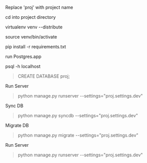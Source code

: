 Replace 'proj' with project name

cd into project directory

virtualenv venv --distribute

source venv/bin/activate

pip install -r requirements.txt

run Postgres.app

psql -h localhost
> CREATE DATABASE proj;

Run Server
> python manage.py runserver --settings="proj.settings.dev"

Sync DB
> python manage.py syncdb --settings="proj.settings.dev"

Migrate DB 
> python manage.py migrate --settings="proj.settings.dev"

Run Server
> python manage.py runserver --settings="proj.settings.dev"
